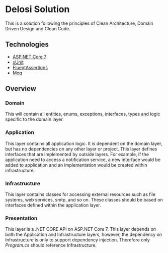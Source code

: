 # Delosi Solution

This is a solution following the principles of Clean Architecture, Domain Driven Design and Clean Code.

## Technologies

* [ASP.NET Core 7](https://learn.microsoft.com/en-us/aspnet/core/introduction-to-aspnet-core?view=aspnetcore-7.0)
* [xUnit](https://nunit.org/)
* [FluentAssertions](https://fluentassertions.com/)
* [Moq](https://github.com/moq)

## Overview

### Domain

This will contain all entities, enums, exceptions, interfaces, types and logic specific to the domain layer.

### Application

This layer contains all application logic. It is dependent on the domain layer, but has no dependencies on any other layer or project. This layer defines interfaces that are implemented by outside layers. For example, if the application need to access a notification service, a new interface would be added to application and an implementation would be created within infrastructure.

### Infrastructure

This layer contains classes for accessing external resources such as file systems, web services, smtp, and so on. These classes should be based on interfaces defined within the application layer.

### Presentation

This layer is a .NET CORE API on ASP.NET Core 7. This layer depends on both the Application and Infrastructure layers, however, the dependency on Infrastructure is only to support dependency injection. Therefore only *Program.cs* should reference Infrastructure.
